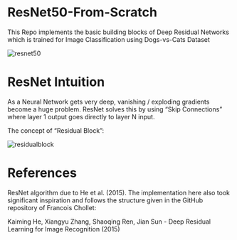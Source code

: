 # ResNet50-From-Scratch

This Repo implements the basic building blocks of Deep Residual Networks which is trained for Image Classification using Dogs-vs-Cats Dataset

![resnet50](https://user-images.githubusercontent.com/99212200/190844300-6d18332b-00cd-4c4a-ae39-e126a4e3080a.png)

# ResNet Intuition

As a Neural Network gets very deep, vanishing / exploding gradients become a huge problem. ResNet solves this by using “Skip Connections” where layer 1 output goes directly to layer N input.

The concept of “Residual Block”:


![residualblock](https://user-images.githubusercontent.com/99212200/190844348-091fd65a-27b7-4d45-94e4-a36b77ce2f61.png)

# References

ResNet algorithm due to He et al. (2015). The implementation here also took significant inspiration and follows the structure given in the GitHub repository of Francois Chollet:

Kaiming He, Xiangyu Zhang, Shaoqing Ren, Jian Sun - Deep Residual Learning for Image Recognition (2015)

